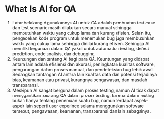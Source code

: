# What Is AI for QA 

1. Latar belakang digunakannya AI untuk QA adalah pembuatan test case dan test scenario masih dilakukan secara manual sehingga membutuhkan waktu yang cukup lama dan kurang efisien. Selain itu, pengecekan kode program untuk menemukan bug juga membutuhkan waktu yang cukup lama sehingga dinilai kurang efisien. Sehingga AI memiliki kegunaan dalam QA yakni untuk automation testing, defect prediction, code analisis, dan debugging. 
2. Keuntungan dan tantang AI bagi para QA. Keuntungan yang didapat antara lain adalah efisiensi dan akurasi, peningkatan kualitas software, pengurangan dalam proses manual, dan pendeteksian bug lebih awal. Sedangkan tantangan AI antara lain kualitas data dan potensi terjadinya bias, keamanan atau privasi, kurangnya pengawasan, dan masalah transparansi. 
3. Meskipun AI sangat berguna dalam proses testing, namun AI tidak dapat menggantikan seorang QA dalam proses testing, karena dalam testing bukan hanya tentang penemuan suatu bug, namun terdapat aspek-aspek lain seperti user experince selama menggunakan software tersebut, pengawasan, keamanan, transparansi dan lain sebagainya. 